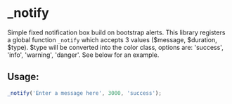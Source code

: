 # _notify
Simple fixed notification box build on bootstrap alerts. This library registers a global function ```_notify``` which accepts 3 values ($message, $duration, $type). $type will be converted into the color class, options are: 'success', 'info', 'warning', 'danger'. See below for an example.

## Usage:
```javascript
_notify('Enter a message here', 3000, 'success');
```